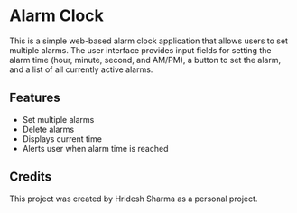 # Alarm Clock

This is a simple web-based alarm clock application that allows users to set multiple alarms. The user interface provides input fields for setting the alarm time (hour, minute, second, and AM/PM), a button to set the alarm, and a list of all currently active alarms.

## Features
- Set multiple alarms
- Delete alarms
- Displays current time
- Alerts user when alarm time is reached

## Credits
This project was created by Hridesh Sharma as a personal project.
